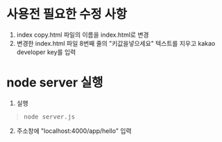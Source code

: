 # 사용전 필요한 수정 사항
1. index copy.html 파일의 이름을 index.html로 변경
2. 변경한 index.html 파일 8번째 줄의 "키값을넣으세요" 텍스트를 지우고 kakao developer key를 입력

# node server 실행
1. 실행
  > <pre>
  > node server.js
  > </pre>
2. 주소창에 "localhost:4000/app/hello" 입력